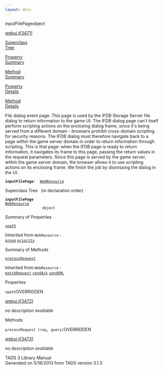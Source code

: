```yaml
---
layout: docs
---
```

<span class="title">inputFilePage</span><span class="type">object</span>

[webui.t](../file/webui.t.html)\[[3471](../source/webui.t.html#3471)\]

[Superclass  
Tree](#_SuperClassTree_)

[Property  
Summary](#_PropSummary_)

[Method  
Summary](#_MethodSummary_)

[Property  
Details](#_Properties_)

[Method  
Details](#_Methods_)



File dialog event page. This page is used by the IFDB Storage Server
file dialog to return information to the game UI. The IFDB dialog page
can't itself perform scripting actions on the enclosing dialog frame,
since it's being served from a different domain - browsers prohibit
cross-domain scripting for security reasons. The IFDB dialog must
therefore navigate back to a page within the game server domain in order
to return information through scripting. This is that page: when the
IFDB page is ready to return information, it navigates its frame to this
page, passing the return values in the request parameters. Since this
page is served by the game server, within the game server domain, the
browser allows it to use scripting actions on its enclosing frame. We
finish the job by dismissing the dialog in the UI.

**`inputFilePage`**` :   `[`WebResource`](../object/WebResource.html)



<span id="_SuperClassTree_"></span>



<span class="hdln">Superclass Tree</span>   (in declaration order)



**`inputFilePage`**  
[`WebResource`](../object/WebResource.html)  
`                 object`  
<span id="_PropSummary_"></span>



<span class="hdln">Summary of Properties</span>  



[`vpath`](#vpath)

Inherited from `WebResource` :  
[`group`](../object/WebResource.html#group) [`priority`](../object/WebResource.html#priority)

<span id="_MethodSummary_"></span>



<span class="hdln">Summary of Methods</span>  



[`processRequest`](#processRequest)

Inherited from `WebResource` :  
[`matchRequest`](../object/WebResource.html#matchRequest) [`sendAck`](../object/WebResource.html#sendAck) [`sendXML`](../object/WebResource.html#sendXML)

<span id="_Properties_"></span>



<span class="hdln">Properties</span>  



<span id="vpath"></span>

`vpath`<span class="rem">OVERRIDDEN</span>

[webui.t](../file/webui.t.html)\[[3472](../source/webui.t.html#3472)\]



*no description available*



<span id="_Methods_"></span>



<span class="hdln">Methods</span>  



<span id="processRequest"></span>

`processRequest (req, query)`<span class="rem">OVERRIDDEN</span>

[webui.t](../file/webui.t.html)\[[3473](../source/webui.t.html#3473)\]



*no description available*





TADS 3 Library Manual  
Generated on 5/16/2013 from TADS version 3.1.3



